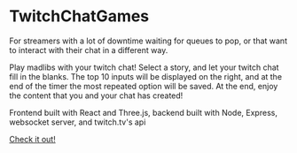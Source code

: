 # TwitchChatGames

For streamers with a lot of downtime waiting for queues to pop, or that want to interact with their chat in a different way.

Play madlibs with your twitch chat! Select a story, and let your twitch chat fill in the blanks. The top 10 inputs will be displayed on the right,
and at the end of the timer the most repeated option will be saved. At the end, enjoy the content that you and your chat has created!

Frontend built with React and Three.js, backend built with Node, Express, websocket server, and twitch.tv's api

[Check it out!](http://ec2-3-14-133-230.us-east-2.compute.amazonaws.com:3000/)
